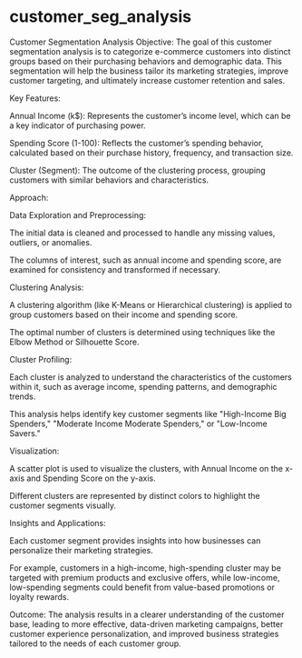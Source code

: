 # customer_seg_analysis
Customer Segmentation Analysis
Objective: The goal of this customer segmentation analysis is to categorize e-commerce customers into distinct groups based on their purchasing behaviors and demographic data. This segmentation will help the business tailor its marketing strategies, improve customer targeting, and ultimately increase customer retention and sales.

Key Features:

Annual Income (k$): Represents the customer’s income level, which can be a key indicator of purchasing power.

Spending Score (1-100): Reflects the customer’s spending behavior, calculated based on their purchase history, frequency, and transaction size.

Cluster (Segment): The outcome of the clustering process, grouping customers with similar behaviors and characteristics.

Approach:

Data Exploration and Preprocessing:

The initial data is cleaned and processed to handle any missing values, outliers, or anomalies.

The columns of interest, such as annual income and spending score, are examined for consistency and transformed if necessary.

Clustering Analysis:

A clustering algorithm (like K-Means or Hierarchical clustering) is applied to group customers based on their income and spending score.

The optimal number of clusters is determined using techniques like the Elbow Method or Silhouette Score.

Cluster Profiling:

Each cluster is analyzed to understand the characteristics of the customers within it, such as average income, spending patterns, and demographic trends.

This analysis helps identify key customer segments like "High-Income Big Spenders," "Moderate Income Moderate Spenders," or "Low-Income Savers."

Visualization:

A scatter plot is used to visualize the clusters, with Annual Income on the x-axis and Spending Score on the y-axis.

Different clusters are represented by distinct colors to highlight the customer segments visually.

Insights and Applications:

Each customer segment provides insights into how businesses can personalize their marketing strategies.

For example, customers in a high-income, high-spending cluster may be targeted with premium products and exclusive offers, while low-income, low-spending segments could benefit from value-based promotions or loyalty rewards.

Outcome: The analysis results in a clearer understanding of the customer base, leading to more effective, data-driven marketing campaigns, better customer experience personalization, and improved business strategies tailored to the needs of each customer group.
